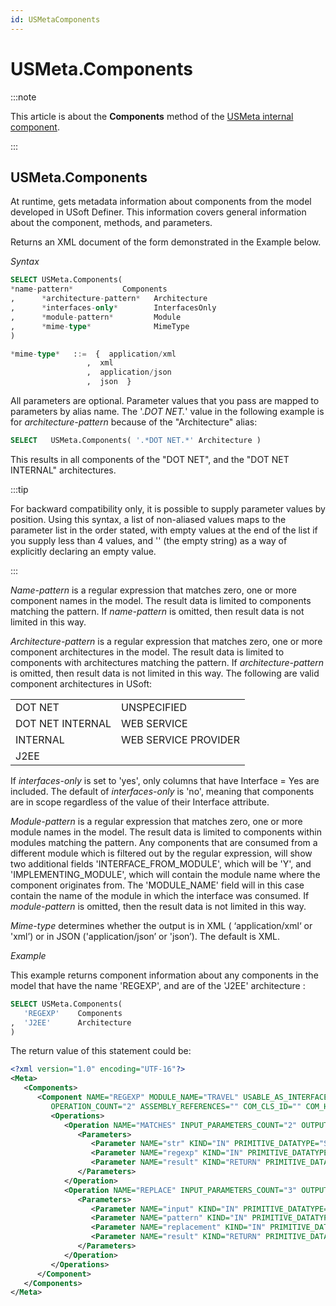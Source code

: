 ```yaml
---
id: USMetaComponents
---
```


# USMeta.Components




:::note

This article is about the **Components** method of the [USMeta internal component](/docs/Extensions/USMeta_internal_component).

:::

## **USMeta.Components**

At runtime, gets metadata information about components from the model developed in USoft Definer. This information covers general information about the component, methods, and parameters.

Returns an XML document of the form demonstrated in the Example below.

*Syntax*

```sql
SELECT USMeta.Components(
*name-pattern*           Components
,      *architecture-pattern*   Architecture
,      *interfaces-only*        InterfacesOnly
,      *module-pattern*         Module
,      *mime-type*              MimeType
)

*mime-type*   ::=  {  application/xml
                 ,  xml
                 ,  application/json
                 ,  json  }
```

All parameters are optional. Parameter values that you pass are mapped to parameters by alias name. The '.*DOT NET.*' value in the following example is for *architecture-pattern* because of the "Architecture" alias:

```sql
SELECT   USMeta.Components( '.*DOT NET.*' Architecture )
```

This results in all components of the "DOT NET", and the "DOT NET INTERNAL" architectures.


:::tip

For backward compatibility only, it is possible to supply parameter values by position. Using this syntax, a list of non-aliased values maps to the parameter list in the order stated, with empty values at the end of the list if you supply less than 4 values, and '' (the empty string) as a way of explicitly declaring an empty value.

:::

*Name-pattern* is a regular expression that matches zero, one or more component names in the model. The result data is limited to components matching the pattern. If *name-pattern* is omitted, then result data is not limited in this way.

*Architecture-pattern* is a regular expression that matches zero, one or more component architectures in the model. The result data is limited to components with architectures matching the pattern. If *architecture-pattern* is omitted, then result data is not limited in this way. The following are valid component architectures in USoft:

|        |        |
|--------|--------|
|DOT NET |UNSPECIFIED|
|DOT NET INTERNAL|WEB SERVICE|
|INTERNAL|WEB SERVICE PROVIDER|
|J2EE    |        |



If *interfaces-only* is set to 'yes', only columns that have Interface = Yes are included. The default of *interfaces-only* is 'no', meaning that components are in scope regardless of the value of their Interface attribute.

*Module-pattern* is a regular expression that matches zero, one or more module names in the model. The result data is limited to components within modules matching the pattern. Any components that are consumed from a different module which is filtered out by the regular expression, will show two additional fields 'INTERFACE_FROM_MODULE', which will be 'Y', and 'IMPLEMENTING_MODULE', which will contain the module name where the component originates from. The 'MODULE_NAME' field will in this case contain the name of the module in which the interface was consumed. If *module-pattern* is omitted, then the result data is not limited in this way.

*Mime-type* determines whether the output is in XML ( ‘application/xml‘ or 'xml’) or in JSON ('application/json’ or 'json’). The default is XML.

*Example*

This example returns component information about any components in the model that have the name 'REGEXP', and are of the 'J2EE' architecture :

```sql
SELECT USMeta.Components(
   'REGEXP'    Components
,  'J2EE'      Architecture
)
```

The return value of this statement could be:

```xml
<?xml version="1.0" encoding="UTF-16"?>
<Meta>
   <Components>
      <Component NAME="REGEXP" MODULE_NAME="TRAVEL" USABLE_AS_INTERFACE="N" ARCHITECTURE="J2EE" LIFE_TIME="STATELESS"
         OPERATION_COUNT="2" ASSEMBLY_REFERENCES="" COM_CLS_ID="" COM_HOST="" COM_PROG_ID="">
         <Operations>
            <Operation NAME="MATCHES" INPUT_PARAMETERS_COUNT="2" OUTPUT_PARAMETERS_COUNT="1" RETURN_PARAMETER="result">
               <Parameters>
                  <Parameter NAME="str" KIND="IN" PRIMITIVE_DATATYPE="STRING"/>
                  <Parameter NAME="regexp" KIND="IN" PRIMITIVE_DATATYPE="STRING"/>
                  <Parameter NAME="result" KIND="RETURN" PRIMITIVE_DATATYPE="BOOLEAN"/>
               </Parameters>
            </Operation>
            <Operation NAME="REPLACE" INPUT_PARAMETERS_COUNT="3" OUTPUT_PARAMETERS_COUNT="1" RETURN_PARAMETER="result">
               <Parameters>
                  <Parameter NAME="input" KIND="IN" PRIMITIVE_DATATYPE="STRING"/>
                  <Parameter NAME="pattern" KIND="IN" PRIMITIVE_DATATYPE="STRING"/>
                  <Parameter NAME="replacement" KIND="IN" PRIMITIVE_DATATYPE="STRING"/>
                  <Parameter NAME="result" KIND="RETURN" PRIMITIVE_DATATYPE="STRING"/>
               </Parameters>
            </Operation>
         </Operations>
      </Component>
   </Components>
</Meta>
```

 